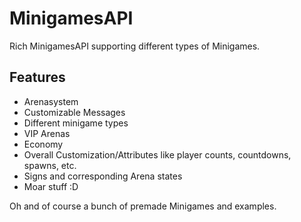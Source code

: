 MinigamesAPI
============

Rich MinigamesAPI supporting different types of Minigames. 


Features
--------


- Arenasystem
- Customizable Messages
- Different minigame types
- VIP Arenas
- Economy
- Overall Customization/Attributes like player counts, countdowns, spawns, etc.
- Signs and corresponding Arena states
- Moar stuff :D

Oh and of course a bunch of premade Minigames and examples.


